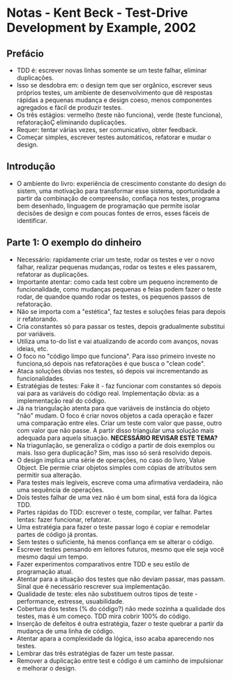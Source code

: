 # Notas -  Kent Beck - Test-Drive Development by Example, 2002

## Prefácio
- TDD é: escrever novas linhas somente se um teste falhar, eliminar duplicações.
- Isso se desdobra em: o design tem que ser orgânico, escrever seus próprios testes, um ambiente de desenvolvimento que dê respostas rápidas a pequenas mudança e design coeso, menos componentes agregados e fácil de produzir testes.
- Os três estágios: vermelho (teste não funciona), verde (teste funciona), refatoraçãoÇ eliminando duplicações.
- Requer: tentar várias vezes, ser comunicativo, obter feedback.
- Começar simples, escrever testes automáticos, refatorar e mudar o design.

## Introdução
- O ambiente do livro: experiência de crescimento constante do design do sistem, uma motivação para transformar esse sistema, oportunidade a partir da combinação de compreensão, confiaça nos testes, programa bem desenhado, linguagem de programação que permite isolar decisões de design e com poucas fontes de erros, esses fáceis de identificar.

## Parte 1: O exemplo do dinheiro
- Necessário: rapidamente criar um teste, rodar os testes e ver o novo falhar, realizar pequenas mudanças, rodar os testes e eles passarem, refatorar as duplicações.
- Importante atentar: como cada test cobre um pequeno incremento de funcionalidade, como mudanças pequenas e feias podem fazer o teste rodar, de quandoe quando rodar os testes, os pequenos passos de refatoração.
- Não se importa com a "estética", faz testes e soluções feias para depois ir refatorando.
- Cria constantes só para passar os testes, depois gradualmente substitui por variáveis.
- Utiliza uma to-do list e vai atualizando de acordo com avanços, novas ideias, etc.
- O foco no "código limpo que funciona". Para isso primeiro investe no funciona,só depois nas refatorações é que busca o "clean code".
- Ataca soluções óbvias nos testes, só depois vai incrementando as funcionalidades.
- Estratégias de testes: Fake it - faz funcionar com constantes só depois vai para as variáveis do código real. Implementação óbvia: as a implementação real do código.
- Já na triangulação atenta para que variáveis de instância do objeto "não" mudam. O foco é criar novos objetos a cada operação e fazer uma comparação entre eles. Criar um teste com valor que passe, outro com valor que não passe. A partir disso triangular uma solução mais adequada para aquela situação. **NECESSÁRIO REVISAR ESTE TEMA?**
- Na triagunlação, se generaliza o código a partir de dois exemplos ou mais. Isso gera duplicação? Sim, mas isso só será resolvido depois. 
- O design implica uma série de operações, no caso do livro, Value Object. Ele permie criar objetos simples com cópias de atributos sem permitir sua alteração.
- Para testes mais legíveis, escreve coma uma afirmativa verdadeira, não uma sequência de operações.
- Dois testes falhar de uma vez não é um bom sinal, está fora da lógica TDD.
- Partes rápidas do TDD: escrever o teste, compilar, ver falhar. Partes lentas: fazer funcionar, refatorar.
- Uma estratégia para fazer o teste passar logo é copiar e remodelar partes de código já prontas.
- Sem testes o suficiente, há menos confiança em se alterar o código.
- Escrever testes pensando em leitores futuros, mesmo que ele seja você mesmo daqui um tempo.
- Fazer experimentos comparativos entre TDD e seu estilo de programação atual.
- Atentar para a situação dos testes que não deviam passar, mas passam. Sinal que é necessário rescrever sua implementação.
- Qualidade de teste: eles não substituem outros tipos de teste - performance, estresse, usuabilidade.	
- Cobertura dos testes (% do código?) não mede sozinha a qualidade dos testes, mas é um começo. TDD mira cobrir 100% do código.
- Inserção de defeitos é outra estratégia, fazer o teste quebrar a partir da mudança de uma linha de código.
- Atentar apara a complexidade da lógica, isso acaba aparecendo nos testes.
- Lembrar das três estratégias de fazer um teste passar.
- Remover a duplicação entre test e código é um caminho de impulsionar e melhorar o design.
